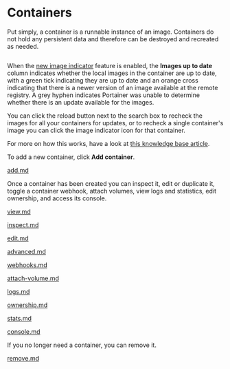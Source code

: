 # Containers

Put simply, a container is a runnable instance of an image. Containers do not hold any persistent data and therefore can be destroyed and recreated as needed.

<figure><img src="../../../.gitbook/assets/2.20-containers-list.png" alt=""><figcaption></figcaption></figure>

When the [new image indicator](../host/setup.md#other) feature is enabled, the **Images up to date** column indicates whether the local images in the container are up to date, with a green tick indicating they are up to date and an orange cross indicating that there is a newer version of an image available at the remote registry. A grey hyphen indicates Portainer was unable to determine whether there is an update available for the images.

You can click the reload button next to the search box to recheck the images for all your containers for updates, or to recheck a single container's image you can click the image indicator icon for that container.

For more on how this works, have a look at [this knowledge base article](https://portal.portainer.io/knowledge/how-does-the-image-update-notification-icon-work).

To add a new container, click **Add container**.


[add.md](add.md)


Once a container has been created you can inspect it, edit or duplicate it, toggle a container webhook, attach volumes, view logs and statistics, edit ownership, and access its console.


[view.md](view.md)



[inspect.md](inspect.md)



[edit.md](edit.md)



[advanced.md](advanced.md)



[webhooks.md](webhooks.md)



[attach-volume.md](attach-volume.md)



[logs.md](logs.md)



[ownership.md](ownership.md)



[stats.md](stats.md)



[console.md](console.md)


If you no longer need a container, you can remove it.


[remove.md](remove.md)




